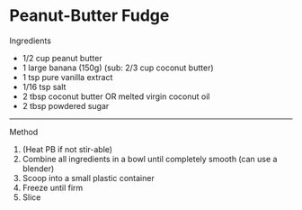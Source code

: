 # Peanut-Butter Fudge

Ingredients

-   1/2 cup peanut butter
-   1 large banana (150g) (sub: 2/3 cup coconut butter)
-   1 tsp pure vanilla extract
-   1/16 tsp salt
-   2 tbsp coconut butter OR melted virgin coconut oil
-   2 tbsp powdered sugar

--------------------------------------------------------------------------------

Method

1.  (Heat PB if not stir-able)
2.  Combine all ingredients in a bowl until completely smooth (can use a
    blender)
3.  Scoop into a small plastic container
4.  Freeze until firm
5.  Slice
